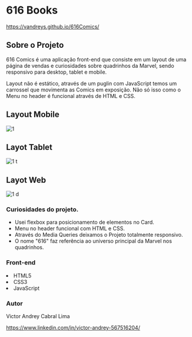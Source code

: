 # 616 Books
https://vandreys.github.io/616Comics/

## Sobre o Projeto



616 Comics é uma aplicação front-end que consiste em um layout de uma página de vendas e curiosidades sobre quadrinhos da Marvel, sendo responsivo para desktop, tablet e mobile.

Layout não é estático, através de um puglin com JavaScript temos um carrossel que movimenta as Comics em exposição. Não só isso como o Menu no header é funcional através de HTML e CSS.

## Layout Mobile

![1](https://user-images.githubusercontent.com/109192128/200492263-7c65971c-5843-4add-b8bf-0cf6309b52e6.jpg)

## Layot Tablet

![1 t](https://user-images.githubusercontent.com/109192128/200492192-a025a66e-dcb7-4ddd-a972-d4a93e7c3787.jpg)

## Layot Web

![1 d](https://user-images.githubusercontent.com/109192128/200492155-38048cf4-4266-4d8b-9910-8704fe2d1959.jpg)

### Curiosidades do projeto.


- Usei flexbox para posicionamento de elementos no Card.
- Menu no header funcional com HTML e CSS.
- Através do Media Queries deixamos o Projeto totalmente responsivo.
- O nome "616" faz referência ao universo principal da Marvel nos quadrinhos.


### Front-end

<lu>
  <li> HTML5
  <li> CSS3
  <li> JavaScript
  
### Autor
    
 Victor Andrey Cabral Lima
 
 https://www.linkedin.com/in/victor-andrey-567516204/
  
